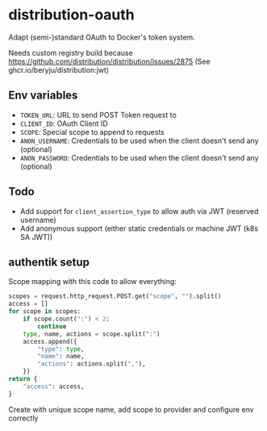 # distribution-oauth

Adapt (semi-)standard OAuth to Docker's token system.

Needs custom registry build because https://github.com/distribution/distribution/issues/2875
(See ghcr.io/beryju/distribution:jwt)

## Env variables

- `TOKEN_URL`: URL to send POST Token request to
- `CLIENT_ID`: OAuth Client ID
- `SCOPE`: Special scope to append to requests
- `ANON_USERNAME`: Credentials to be used when the client doesn't send any (optional)
- `ANON_PASSWORD`: Credentials to be used when the client doesn't send any (optional)

## Todo

- Add support for `client_assertion_type` to allow auth via JWT (reserved username)
- Add anonymous support (either static credentials or machine JWT (k8s SA JWT))

## authentik setup

Scope mapping with this code to allow everything:

```python
scopes = request.http_request.POST.get("scope", "").split()
access = []
for scope in scopes:
    if scope.count(":") < 2:
        continue
    type, name, actions = scope.split(":")
    access.append({
        "type": type,
        "name": name,
        "actions": actions.split(","),
    })
return {
    "access": access,
}
```

Create with unique scope name, add scope to provider and configure env correctly
